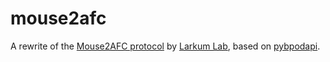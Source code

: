 # mouse2afc

A rewrite of the [Mouse2AFC protocol](https://github.com/marionbosc/Mouse2AFC/tree/larkum_lab) by [Larkum Lab](https://www.projekte.hu-berlin.de/en/larkum/neurocure), based on [pybpodapi](https://github.com/pybpod/pybpod-api).